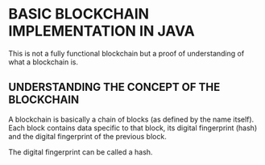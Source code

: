 # BASIC BLOCKCHAIN IMPLEMENTATION IN JAVA

This is not a fully functional blockchain but a proof of understanding of what a blockchain is.

## UNDERSTANDING THE CONCEPT OF THE BLOCKCHAIN

A blockchain is basically a chain of blocks (as defined by the name itself). Each block contains data specific to that block, its digital fingerprint (hash) and the digital fingerprint of the previous block.

The digital fingerprint can be called a hash.
